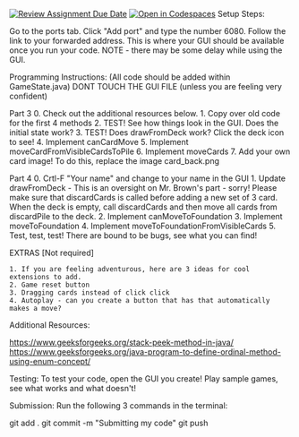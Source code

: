 [![Review Assignment Due Date](https://classroom.github.com/assets/deadline-readme-button-22041afd0340ce965d47ae6ef1cefeee28c7c493a6346c4f15d667ab976d596c.svg)](https://classroom.github.com/a/S3JgeyUd)
[![Open in Codespaces](https://classroom.github.com/assets/launch-codespace-2972f46106e565e64193e422d61a12cf1da4916b45550586e14ef0a7c637dd04.svg)](https://classroom.github.com/open-in-codespaces?assignment_repo_id=17294719)
Setup Steps:

Go to the ports tab. Click "Add port" and type the number 6080.
Follow the link to your forwarded address. This is where your GUI should be available once you run your code. NOTE - there may be some delay while using the GUI. 

Programming Instructions: (All code should be added within GameState.java)
DONT TOUCH THE GUI FILE (unless you are feeling very confident)

Part 3
    0. Check out the additional resources below. 
    1. Copy over old code for the first 4 methods
    2. TEST! See how things look in the GUI. Does the initial state work?
    3. TEST! Does drawFromDeck work? Click the deck icon to see!
    4. Implement canCardMove
    5. Implement moveCardFromVisibleCardsToPile
    6. Implement moveCards
    7. Add your own card image! To do this, replace the image card_back.png

Part 4
    0. Crtl-F "Your name" and change to your name in the GUI 
    1. Update drawFromDeck - This is an oversight on Mr. Brown's part - sorry! Please make sure that discardCards is called before adding a new set of 3 card. When the deck is empty, call discardCards and then move all cards from discardPile to the deck. 
    2. Implement canMoveToFoundation
    3. Implement moveToFoundation
    4. Implement moveToFoundationFromVisibleCards
    5. Test, test, test! There are bound to be bugs, see what you can find!

EXTRAS [Not required]

    1. If you are feeling adventurous, here are 3 ideas for cool extensions to add. 
    2. Game reset button
    3. Dragging cards instead of click click
    4. Autoplay - can you create a button that has that automatically makes a move? 

Additional Resources:

https://www.geeksforgeeks.org/stack-peek-method-in-java/
https://www.geeksforgeeks.org/java-program-to-define-ordinal-method-using-enum-concept/


Testing: To test your code, open the GUI you create! Play sample games, see what works and what doesn't!

Submission: Run the following 3 commands in the terminal:

git add .
git commit -m "Submitting my code"
git push